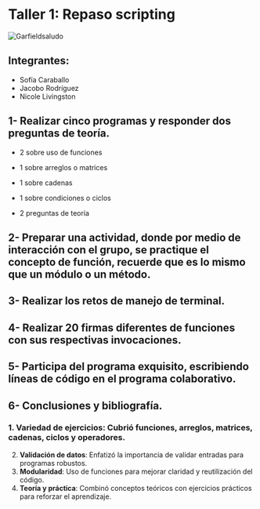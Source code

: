 # Taller 1: Repaso scripting 
![Garfieldsaludo](https://i.pinimg.com/originals/37/1a/c8/371ac843551c2f299675c76d510eab62.gif)
## Integrantes: 

- Sofía Caraballo
- Jacobo Rodríguez
- Nicole Livingston 

## 1- Realizar cinco programas y responder dos preguntas de teoría.
- 2 sobre uso de funciones

- 1 sobre arreglos o matrices

- 1 sobre cadenas

- 1 sobre condiciones o ciclos

- 2 preguntas de teoría

## 2- Preparar una actividad, donde por medio de interacción con el grupo, se practique el concepto de función, recuerde que es lo mismo que un módulo o un método.
 
## 3- Realizar los retos de manejo de terminal.
 
## 4- Realizar 20 firmas diferentes de funciones con sus respectivas invocaciones.

## 5- Participa del programa exquisito, escribiendo líneas de código en el programa colaborativo.

## 6- Conclusiones y bibliografía.
### 1. **Variedad de ejercicios**: Cubrió funciones, arreglos, matrices, cadenas, ciclos y operadores.  
2. **Validación de datos**: Enfatizó la importancia de validar entradas para programas robustos.  
3. **Modularidad**: Uso de funciones para mejorar claridad y reutilización del código.  
4. **Teoría y práctica**: Combinó conceptos teóricos con ejercicios prácticos para reforzar el aprendizaje.
